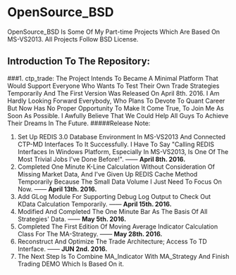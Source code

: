 # OpenSource_BSD
OpenSource_BSD Is Some Of My Part-time Projects Which Are Based On MS-VS2013. All Projects Follow BSD License.
## Introduction To The Repository:
###1. ctp_trade: 
The Project Intends To Became A Minimal Platform That Would Support Everyone Who Wants To Test Their Own Trade Strategies Temporarily And The First Version Was Released On April 8th. 2016. I Am Hardly Looking Forward Everybody, Who Plans To Devote To Quant Career But Now Has No Proper Opportunity To Make It Come True, To Join Me As Soon As Possible. I Awfully Believe That We Could Help All Guys To Achieve Their Dreams In The Future.
#####Release Note:
1. Set Up REDIS 3.0 Database Environment In MS-VS2013 And Connected CTP-MD Interfaces To It Successfully. I Have To Say "Calling REDIS Interfaces In Windows Platform, Especially In MS-VS2013, Is One Of The Most Trivial Jobs I've Done Before!". —— **April 8th. 2016.**
2. Completed One Minute K-Line Calculation Without Consideration Of Missing Market Data, And I've Given Up REDIS Cache Method Temporarily Because The Small Data Volume I Just Need To Focus On Now.  —— **April 13th. 2016.**
3. Add GLog Module For Supporting Debug Log Output to Check Out KData Calculation Temporarily.  —— **April 15th. 2016.**
4. Modified And Completed The One Minute Bar As The Basis Of All Strategies' Data.  —— **May 5th. 2016.**
5. Completed The First Edition Of Moving Average Indicator Calculation Class For The MA-Strategy.  —— **May 28th. 2016.**
6. Reconstruct And Optimize The Trade Architecture; Access To TD Interface.  —— **JUN 2nd. 2016.**
7. The Next Step Is To Combine MA_Indicator With MA_Strategy And Finish Trading DEMO Which Is Based On it.
